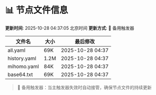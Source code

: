 # 📊 节点文件信息

**更新时间**: 2025-10-28 04:37:05 北京时间
**更新方式**: 🔄 备用触发器

| 文件名 | 大小 | 最后修改 |
|--------|------|----------|
| all.yaml | 69K | 2025-10-28 04:37 |
| history.yaml | 1.2M | 2025-10-28 04:37 |
| mihomo.yaml | 84K | 2025-10-28 04:37 |
| base64.txt | 69K | 2025-10-28 04:37 |

> 🔄 备用触发器：当主触发器失效时自动接管，确保节点文件的持续更新
